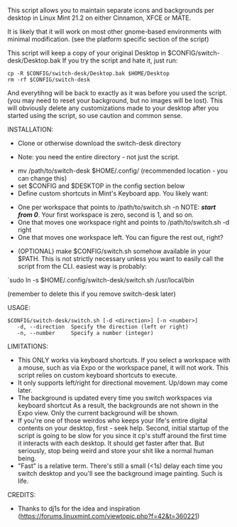 This script allows you to maintain separate icons and backgrounds per desktop
in Linux Mint 21.2 on either Cinnamon, XFCE or MATE.  

It is likely that it will work on most other gnome-based environments with
minimal modification.  (see the platform specific section of the script)

This script will keep a copy of your original Desktop in $CONFIG/switch-desk/Desktop.bak
If you try the script and hate it, just run:

```
cp -R $CONFIG/switch-desk/Desktop.bak $HOME/Desktop
rm -rf $CONFIG/switch-desk
```

And everytihng will be back to exactly as it was before you used the script.  (you may
need to reset your background, but no images will be lost).  This will obviously 
delete any customizations made to your desktop after you started using the script, 
so use caution and common sense.

 INSTALLATION: 
* Clone or otherwise download the switch-desk directory
- Note: you need the entire directory - not just the script.
* mv /path/to/switch-desk $HOME/.config/  (recommended location - you can change this)
* set $CONFIG and $DESKTOP in the config section below
* Define custom shortcuts in Mint's Keyboard app.  You likely want:
- One per workspace that points to /path/to/switch.sh -n <workspace number>
    NOTE: ***start from 0***.  Your first workspace is zero, second is 1, and so on.
- One that moves one workspace right and points to /path/to/switch.sh -d right
- One that moves one workspace left.  You can figure the rest out, right?
* (OPTIONAL) make $CONFIG/switch.sh somehow available in your $PATH.  This is 
not strictly necessary unless you want to easily call the script from the CLI.
easiest way is probably:

`sudo ln -s $HOME/.config/switch-desk/switch.sh /usr/local/bin

(remember to delete this if you remove switch-desk later)

 USAGE: 

 ```
$CONFIG/switch-desk/switch.sh [-d <direction>] [-n <number>]
    -d, --direction  Specify the direction (left or right)
    -n, --number     Specify a number (integer)
```

 LIMITATIONS:
* This ONLY works via keyboard shortcuts.  If you select a workspace with a mouse,
such as via Expo or the workspace panel, it will not work.  This script relies
on custom keyboard shortcuts to execute.
* It only supports left/right for directional movement.  Up/down may come later.
* The background is updated every time you switch workspaces via keyboard shortcut
As a result, the backgrounds are not shown in the Expo view.  Only the current
background will be shown.
* If you're one of those weirdos who keeps your life's entire digital contents
on your desktop, first - seek help.  Second, initial startup of the script
is going to be slow for you since it cp's stuff around the first time it 
interacts with each desktop.  It should get faster after that.  But seriously,
stop being weird and store your shit like a normal human being.
* "Fast" is a relative term.  There's still a small (<1s) delay each time you
switch desktop and you'll see the background image painting.  Such is life.

CREDITS:
* Thanks to dj1s for the idea and inspiration
(https://forums.linuxmint.com/viewtopic.php?f=42&t=360221)
